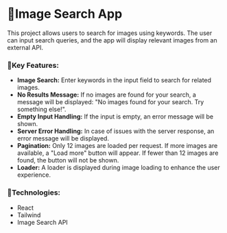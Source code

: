 # 🔎Image Search App

This project allows users to search for images using keywords. The user can input search queries, and the app will display relevant images from an external API.

### 🧾Key Features:

- **Image Search:** Enter keywords in the input field to search for related images.
- **No Results Message:** If no images are found for your search, a message will be displayed: "No images found for your search. Try something else!".
- **Empty Input Handling:** If the input is empty, an error message will be shown.
- **Server Error Handling:** In case of issues with the server response, an error message will be displayed.
- **Pagination:** Only 12 images are loaded per request. If more images are available, a "Load more" button will appear. If fewer than 12 images are found, the button will not be shown.
- **Loader:** A loader is displayed during image loading to enhance the user experience.

### 🔗Technologies:

- React
- Tailwind
- Image Search API
